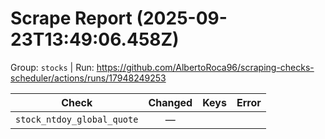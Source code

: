 # Scrape Report (2025-09-23T13:49:06.458Z)

Group: `stocks`  |  Run: https://github.com/AlbertoRoca96/scraping-checks-scheduler/actions/runs/17948249253

| Check | Changed | Keys | Error |
|---|:---:|:--|:--|
| `stock_ntdoy_global_quote` | — |  |  |
